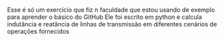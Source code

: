 Esse é só um exercício que fiz n faculdade que estou usando de exemplo para aprender o básico do GitHub 
Ele foi escrito em python e calcula indutância e reatância de linhas de transmissão em diferentes cenários de operações fornecidos 
